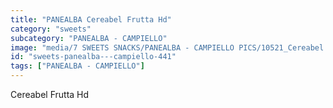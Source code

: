 ```yaml
---
title: "PANEALBA Cereabel Frutta Hd"
category: "sweets"
subcategory: "PANEALBA - CAMPIELLO"
image: "media/7 SWEETS SNACKS/PANEALBA - CAMPIELLO PICS/10521_Cereabel Frutta HD.png"
id: "sweets-panealba---campiello-441"
tags: ["PANEALBA - CAMPIELLO"]
---
```


Cereabel Frutta Hd
